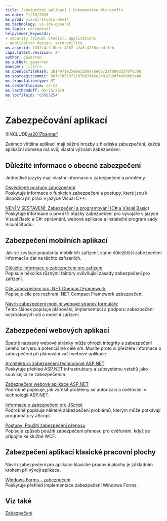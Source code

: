 ```yaml
---
title: Zabezpečení aplikací | Dokumentace Microsoftu
ms.date: 11/15/2016
ms.prod: visual-studio-dev14
ms.technology: vs-ide-general
ms.topic: conceptual
helpviewer_keywords:
- security [Visual Studio], applications
- application design, securability
ms.assetid: 7d32c4cf-8bec-4307-a2a8-42f0ceddf3eb
caps.latest.revision: 24
author: gewarren
ms.author: gewarren
manager: jillfra
ms.openlocfilehash: 2814971e2590a52b0a7be0b72af080d2df0f03b8
ms.sourcegitcommit: 08fc78516f1107b83f46e2401888df4868bb1e40
ms.translationtype: MT
ms.contentlocale: cs-CZ
ms.lasthandoff: 05/15/2019
ms.locfileid: "65683254"
---
```

# <a name="securing-applications"></a>Zabezpečování aplikací
[!INCLUDE[vs2017banner](../includes/vs2017banner.md)]

Zatímco většina aplikací mají běžné hrozby z hlediska zabezpečení, každá aplikační doména má svůj vlastní výzvám zabezpečení.  
  
## <a name="general-security-considerations"></a>Důležité informace o obecné zabezpečení  
 Jednotlivé jazyky mají vlastní informace o zabezpečení a problémy.  
  
 [Osvědčené postupy zabezpečení](https://msdn.microsoft.com/library/86acaccf-cdb4-4517-bd58-553618e3ec42)  
 Poskytuje informace o funkcích zabezpečení a postupy, které jsou k dispozici při práci v jazyce Visual C++.  
  
 [NENÍ V SESTAVENÍ: Zabezpečení a programování (C# a Visual Basic)](https://msdn.microsoft.com/227e2863-cf09-4c28-9611-bcd82be5e994)  
 Poskytuje informace o první tři otázky zabezpečení pro vývojáře v jazyce Visual Basic a C#: oprávnění, webové aplikace a instalační program sady Visual Studio.  
  
## <a name="securing-mobile-applications"></a>Zabezpečení mobilních aplikací  
 Jak se zvyšuje popularita mobilních zařízení, stane důležitější zabezpečení informací a dat na těchto zařízeních.  
  
 [Důležité informace o zabezpečení pro zařízení](https://msdn.microsoft.com/45fab484-8718-452e-8210-04fda3c6cb87)  
 Popisuje několika různými faktory ovlivňující zásady zabezpečení pro zařízení.  
  
 [Cíle zabezpečení pro .NET Compact Framework](https://msdn.microsoft.com/64ac2770-e2bc-40a3-abbf-56c8a2c0e364)  
 Popisuje cíle pro rozhraní .NET Compact Framework zabezpečení.  
  
 [Návrh zabezpečení mobilní webové stránky formuláře](https://msdn.microsoft.com/b69727c1-f81f-4221-a116-8f92f769365f)  
 Tento článek popisuje plánování, implementaci a podporu zabezpečení bezdrátových sítí a mobilní zařízení.  
  
## <a name="securing-web-applications"></a>Zabezpečení webových aplikací  
 Špatně napsaný webové stránky může ohrozit integrity a zabezpečení celého serveru a potenciálně celé síti. Musíte proto si přečtěte informace o zabezpečení při plánování vaší webové aplikace.  
  
 [Architektura zabezpečení technologie ASP.NET](https://msdn.microsoft.com/library/c34d6f4f-f64d-4697-bd32-02dd2ddf726f)  
 Poskytuje přehled ASP.NET infrastruktury a subsystému vztahů jako související se zabezpečením.  
  
 [Zabezpečení webové aplikace ASP.NET](https://msdn.microsoft.com/library/658d0430-1644-4744-b52d-08b0d6fcacb8)  
 Podrobně popisuje, jak vyřešit problémy se autorizaci a ověřování v technologii ASP.NET.  
  
 [Informace o zabezpečení pro JScript](https://msdn.microsoft.com/8572efc9-071a-472d-a1a4-f0a3b42644c1)  
 Podrobně popisuje některé zabezpečení problémů, kterým může potkávají programátory JScript.  
  
 [Postupy: Použití zabezpečení přenosu](https://msdn.microsoft.com/16210e41-5492-4cc8-9002-7366b1fc7297)  
 Popisuje způsob použití zabezpečení přenosu pro ověřování, když se připojíte ke službě WCF.  
  
## <a name="securing-desktop-applications"></a>Zabezpečení aplikací klasické pracovní plochy  
 Návrh zabezpečení pro aplikace klasické pracovní plochy je základním krokem při vývoji aplikace.  
  
 [Windows Forms – zabezpečení](https://msdn.microsoft.com/library/932d438a-5285-46d8-a958-8c93d0ad6cae)  
 Poskytuje přehled implementace zabezpečení Windows Forms.  
  
## <a name="see-also"></a>Viz také  
 [Zabezpečení](../ide/security-in-visual-studio.md)
